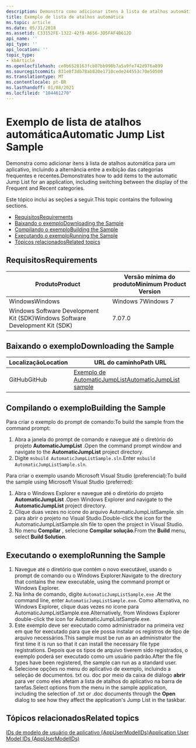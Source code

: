 ```yaml
---
description: Demonstra como adicionar itens à lista de atalhos automática para um aplicativo, incluindo a alternância entre a exibição das categorias frequentes e recentes.
title: Exemplo de lista de atalhos automática
ms.topic: article
ms.date: 05/31/2018
ms.assetid: C33152FE-1322-42f8-A656-3D5FAF4B612D
api_name: ''
api_type: ''
api_location: ''
topic_type:
- kbArticle
ms.openlocfilehash: ce0b6520163fcb07bb990b7a5a9fe742d976a899
ms.sourcegitcommit: 831e8f3db78ab820e1710cede244553c70e50500
ms.translationtype: MT
ms.contentlocale: pt-BR
ms.lasthandoff: 01/08/2021
ms.locfileid: "104461270"
---
```

# <a name="automatic-jump-list-sample"></a><span data-ttu-id="daff2-103">Exemplo de lista de atalhos automática</span><span class="sxs-lookup"><span data-stu-id="daff2-103">Automatic Jump List Sample</span></span>

<span data-ttu-id="daff2-104">Demonstra como adicionar itens à lista de atalhos automática para um aplicativo, incluindo a alternância entre a exibição das categorias frequentes e recentes.</span><span class="sxs-lookup"><span data-stu-id="daff2-104">Demonstrates how to add items to the automatic Jump List for an application, including switching between the display of the Frequent and Recent categories.</span></span>

<span data-ttu-id="daff2-105">Este tópico inclui as seções a seguir.</span><span class="sxs-lookup"><span data-stu-id="daff2-105">This topic contains the following sections.</span></span>

-   [<span data-ttu-id="daff2-106">Requisitos</span><span class="sxs-lookup"><span data-stu-id="daff2-106">Requirements</span></span>](#requirements)
-   [<span data-ttu-id="daff2-107">Baixando o exemplo</span><span class="sxs-lookup"><span data-stu-id="daff2-107">Downloading the Sample</span></span>](#downloading-the-sample)
-   [<span data-ttu-id="daff2-108">Compilando o exemplo</span><span class="sxs-lookup"><span data-stu-id="daff2-108">Building the Sample</span></span>](#building-the-sample)
-   [<span data-ttu-id="daff2-109">Executando o exemplo</span><span class="sxs-lookup"><span data-stu-id="daff2-109">Running the Sample</span></span>](#running-the-sample)
-   [<span data-ttu-id="daff2-110">Tópicos relacionados</span><span class="sxs-lookup"><span data-stu-id="daff2-110">Related topics</span></span>](#related-topics)

## <a name="requirements"></a><span data-ttu-id="daff2-111">Requisitos</span><span class="sxs-lookup"><span data-stu-id="daff2-111">Requirements</span></span>



| <span data-ttu-id="daff2-112">Produto</span><span class="sxs-lookup"><span data-stu-id="daff2-112">Product</span></span>                                | <span data-ttu-id="daff2-113">Versão mínima do produto</span><span class="sxs-lookup"><span data-stu-id="daff2-113">Minimum Product Version</span></span> |
|----------------------------------------|-------------------------|
| <span data-ttu-id="daff2-114">Windows</span><span class="sxs-lookup"><span data-stu-id="daff2-114">Windows</span></span>                                | <span data-ttu-id="daff2-115">Windows 7</span><span class="sxs-lookup"><span data-stu-id="daff2-115">Windows 7</span></span>               |
| <span data-ttu-id="daff2-116">Windows Software Development Kit (SDK)</span><span class="sxs-lookup"><span data-stu-id="daff2-116">Windows Software Development Kit (SDK)</span></span> | <span data-ttu-id="daff2-117">7.0</span><span class="sxs-lookup"><span data-stu-id="daff2-117">7.0</span></span>                     |



 

## <a name="downloading-the-sample"></a><span data-ttu-id="daff2-118">Baixando o exemplo</span><span class="sxs-lookup"><span data-stu-id="daff2-118">Downloading the Sample</span></span>

| <span data-ttu-id="daff2-119">Localização</span><span class="sxs-lookup"><span data-stu-id="daff2-119">Location</span></span>      | <span data-ttu-id="daff2-120">URL do caminho</span><span class="sxs-lookup"><span data-stu-id="daff2-120">Path URL</span></span>                                                                                             |
|---------------|------------------------------------------------------------------------------------------------------|
| <span data-ttu-id="daff2-121">GitHub</span><span class="sxs-lookup"><span data-stu-id="daff2-121">GitHub</span></span>  | [<span data-ttu-id="daff2-122">Exemplo de AutomaticJumpList</span><span class="sxs-lookup"><span data-stu-id="daff2-122">AutomaticJumpList sample</span></span>](https://github.com/microsoft/Windows-classic-samples/tree/master/Samples/Win7Samples/winui/shell/appshellintegration/AutomaticJumpList) |

## <a name="building-the-sample"></a><span data-ttu-id="daff2-123">Compilando o exemplo</span><span class="sxs-lookup"><span data-stu-id="daff2-123">Building the Sample</span></span>

<span data-ttu-id="daff2-124">Para criar o exemplo do prompt de comando:</span><span class="sxs-lookup"><span data-stu-id="daff2-124">To build the sample from the command prompt:</span></span>

1.  <span data-ttu-id="daff2-125">Abra a janela do prompt de comando e navegue até o diretório do projeto **AutomaticJumpList** .</span><span class="sxs-lookup"><span data-stu-id="daff2-125">Open the command prompt window and navigate to the **AutomaticJumpList** project directory.</span></span>
2.  <span data-ttu-id="daff2-126">Digite `msbuild AutomaticJumpListSample.sln`.</span><span class="sxs-lookup"><span data-stu-id="daff2-126">Enter `msbuild AutomaticJumpListSample.sln`.</span></span>

<span data-ttu-id="daff2-127">Para criar o exemplo usando Microsoft Visual Studio (preferencial):</span><span class="sxs-lookup"><span data-stu-id="daff2-127">To build the sample using Microsoft Visual Studio (preferred):</span></span>

1.  <span data-ttu-id="daff2-128">Abra o Windows Explorer e navegue até o diretório do projeto **AutomaticJumpList** .</span><span class="sxs-lookup"><span data-stu-id="daff2-128">Open Windows Explorer and navigate to the **AutomaticJumpList** project directory.</span></span>
2.  <span data-ttu-id="daff2-129">Clique duas vezes no ícone do arquivo AutomaticJumpListSample. sln para abrir o projeto no Visual Studio.</span><span class="sxs-lookup"><span data-stu-id="daff2-129">Double-click the icon for the AutomaticJumpListSample.sln file to open the project in Visual Studio.</span></span>
3.  <span data-ttu-id="daff2-130">No menu **Compilar** , selecione **Compilar solução**.</span><span class="sxs-lookup"><span data-stu-id="daff2-130">From the **Build** menu, select **Build Solution**.</span></span>

## <a name="running-the-sample"></a><span data-ttu-id="daff2-131">Executando o exemplo</span><span class="sxs-lookup"><span data-stu-id="daff2-131">Running the Sample</span></span>

1.  <span data-ttu-id="daff2-132">Navegue até o diretório que contém o novo executável, usando o prompt de comando ou o Windows Explorer.</span><span class="sxs-lookup"><span data-stu-id="daff2-132">Navigate to the directory that contains the new executable, using the command prompt or Windows Explorer.</span></span>
2.  <span data-ttu-id="daff2-133">Na linha de comando, digite `AutomaticJumpListSample.exe` .</span><span class="sxs-lookup"><span data-stu-id="daff2-133">At the command line, enter `AutomaticJumpListSample.exe`.</span></span> <span data-ttu-id="daff2-134">Como alternativa, no Windows Explorer, clique duas vezes no ícone para AutomaticJumpListSample.exe.</span><span class="sxs-lookup"><span data-stu-id="daff2-134">Alternatively, from Windows Explorer double-click the icon for AutomaticJumpListSample.exe.</span></span>
3.  <span data-ttu-id="daff2-135">Este exemplo deve ser executado como administrador na primeira vez em que for executado para que ele possa instalar os registros de tipo de arquivo necessários.</span><span class="sxs-lookup"><span data-stu-id="daff2-135">This sample must be run as an administrator the first time it is run so that it can install the necessary file type registrations.</span></span> <span data-ttu-id="daff2-136">Depois que os tipos de arquivo tiverem sido registrados, o exemplo poderá ser executado como um usuário padrão.</span><span class="sxs-lookup"><span data-stu-id="daff2-136">After the file types have been registered, the sample can run as a standard user.</span></span>
4.  <span data-ttu-id="daff2-137">Selecione opções no menu do aplicativo de exemplo, incluindo a seleção de documentos. txt ou. doc por meio da caixa de diálogo **abrir** para ver como eles afetam a lista de atalhos do aplicativo na barra de tarefas.</span><span class="sxs-lookup"><span data-stu-id="daff2-137">Select options from the menu in the sample application, including the selection of .txt or .doc documents through the **Open** dialog to see how they affect the application's Jump List in the taskbar.</span></span>

## <a name="related-topics"></a><span data-ttu-id="daff2-138">Tópicos relacionados</span><span class="sxs-lookup"><span data-stu-id="daff2-138">Related topics</span></span>

<dl> <dt>

[<span data-ttu-id="daff2-139">IDs de modelo de usuário de aplicativo (AppUserModelIDs)</span><span class="sxs-lookup"><span data-stu-id="daff2-139">Application User Model IDs (AppUserModelIDs)</span></span>](appids.md)
</dt> </dl>

 

 



